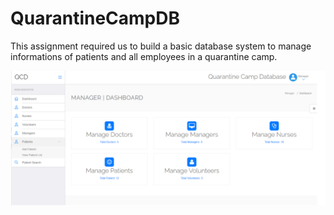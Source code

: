 # QuarantineCampDB

This assignment required us to build a basic database system to manage informations of patients and all employees in a quarantine camp.

![image alt](https://github.com/hamstercancode/QuarrantineCampDB/blob/main/Screenshot%202025-05-29%20011414.png?raw=true)
